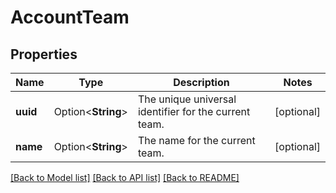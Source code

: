 # AccountTeam

## Properties

Name | Type | Description | Notes
------------ | ------------- | ------------- | -------------
**uuid** | Option<**String**> | The unique universal identifier for the current team. | [optional]
**name** | Option<**String**> | The name for the current team. | [optional]

[[Back to Model list]](../README.md#documentation-for-models) [[Back to API list]](../README.md#documentation-for-api-endpoints) [[Back to README]](../README.md)


